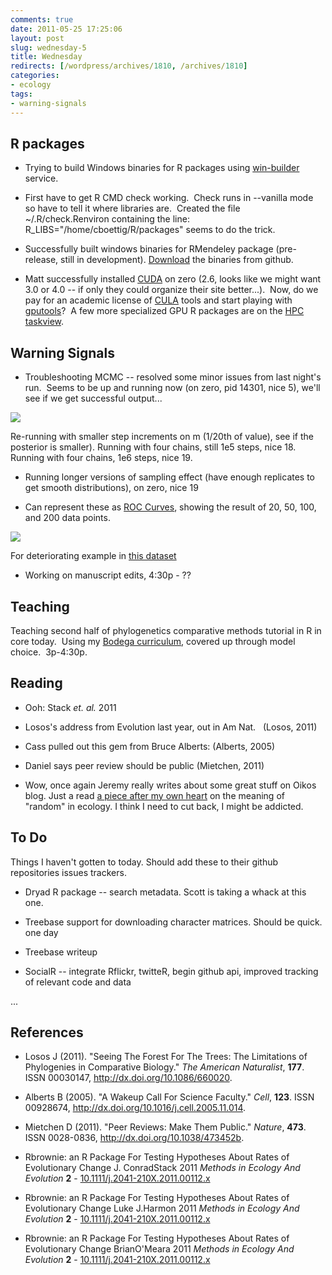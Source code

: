 ```yaml
---
comments: true
date: 2011-05-25 17:25:06
layout: post
slug: wednesday-5
title: Wednesday
redirects: [/wordpress/archives/1810, /archives/1810]
categories:
- ecology
tags:
- warning-signals
---
```


## R packages





	
  * Trying to build Windows binaries for R packages using [win-builder](http://win-builder.r-project.org/) service.

	
  * First have to get R CMD check working.  Check runs in --vanilla mode so have to tell it where libraries are.  Created the file ~/.R/check.Renviron containing the line: R_LIBS="/home/cboettig/R/packages" seems to do the trick.

	
  * Successfully built windows binaries for RMendeley package (pre-release, still in development). [Download](https://github.com/downloads/cboettig/RMendeley/RMendeley_0.1-1.zip) the binaries from github.

	
  * Matt successfully installed [CUDA](http://developer.nvidia.com/cuda-toolkit-40) on zero (2.6, looks like we might want 3.0 or 4.0 -- if only they could organize their site better...).  Now, do we pay for an academic license of [CULA](http://www.culatools.com/) tools and start playing with [gputools](http://brainarray.mbni.med.umich.edu/brainarray/rgpgpu/)?  A few more specialized GPU R packages are on the [HPC taskview](http://cran.r-project.org/web/views/HighPerformanceComputing.html).




## Warning Signals





	
  * Troubleshooting MCMC -- resolved some minor issues from last night's run.  Seems to be up and running now (on zero, pid 14301, nice 5), we'll see if we get successful output...

![]( http://farm4.staticflickr.com/3432/5760676232_8b926d033e_o.png )


Re-running with smaller step increments on m (1/20th of value), see if the posterior is smaller).
Running with four chains, still 1e5 steps, nice 18.  
Running with four chains, 1e6 steps, nice 19.  
	
  * Running longer versions of sampling effect (have enough replicates to get smooth distributions), on zero, nice 19


  * Can represent these as [ROC Curves](http://en.wikipedia.org/wiki/Receiver_operating_characteristic), showing the result of 20, 50, 100, and 200 data points.  


![]( http://farm6.staticflickr.com/5187/5760099339_9c535e11ce_o.png )


For deteriorating example in [this dataset](http://www.flickr.com/photos/cboettig/5755642208)

	
  * Working on manuscript edits, 4:30p - ??




## Teaching


Teaching second half of phylogenetics comparative methods tutorial in R in core today.  Using my [Bodega curriculum](http://bodegaphylo.wikispot.org/Continuous_Character_Evolution_%28Boettiger%29_2011), covered up through model choice.  3p-4:30p.


## Reading





	
  * Ooh: Stack _et. al._ 2011

	
  * Losos's address from Evolution last year, out in Am Nat.   (Losos, 2011)

	
  * Cass pulled out this gem from Bruce Alberts: (Alberts, 2005)

	
  * Daniel says peer review should be public (Mietchen, 2011)

	
  * Wow, once again Jeremy really writes about some great stuff on Oikos blog.  Just a read [a piece after my own heart](http://oikosjournal.wordpress.com/2011/05/24/ignorance-is-bliss-sometimes/) on the meaning of "random" in ecology.  I think I need to cut back, I might be addicted.





##  To Do 


Things I haven't gotten to today.  Should add these to their github repositories issues trackers.  



	
  * Dryad R package -- search metadata.  Scott is taking a whack at this one.  

	
  * Treebase support for downloading character matrices.  Should be quick. one day

	
  * Treebase writeup

	
  * SocialR -- integrate Rflickr, twitteR, begin github api, improved tracking of relevant code and data

...




## References


- Losos J (2011).
"Seeing The Forest For The Trees: The Limitations of Phylogenies in Comparative Biology."
*The American Naturalist*, **177**.
ISSN 00030147, <a href="http://dx.doi.org/10.1086/660020">http://dx.doi.org/10.1086/660020</a>.

- Alberts B (2005).
"A Wakeup Call For Science Faculty."
*Cell*, **123**.
ISSN 00928674, <a href="http://dx.doi.org/10.1016/j.cell.2005.11.014">http://dx.doi.org/10.1016/j.cell.2005.11.014</a>.

- Mietchen D (2011).
"Peer Reviews: Make Them Public."
*Nature*, **473**.
ISSN 0028-0836, <a href="http://dx.doi.org/10.1038/473452b">http://dx.doi.org/10.1038/473452b</a>.



-  Rbrownie: an R Package For Testing Hypotheses About Rates of Evolutionary Change J. ConradStack 2011 *Methods in Ecology And Evolution* **2**   - [10.1111/j.2041-210X.2011.00112.x](http://dx.doi.org/10.1111/j.2041-210X.2011.00112.x)
-  Rbrownie: an R Package For Testing Hypotheses About Rates of Evolutionary Change Luke J.Harmon 2011 *Methods in Ecology And Evolution* **2**   - [10.1111/j.2041-210X.2011.00112.x](http://dx.doi.org/10.1111/j.2041-210X.2011.00112.x)
-  Rbrownie: an R Package For Testing Hypotheses About Rates of Evolutionary Change BrianO'Meara 2011 *Methods in Ecology And Evolution* **2**   - [10.1111/j.2041-210X.2011.00112.x](http://dx.doi.org/10.1111/j.2041-210X.2011.00112.x)
